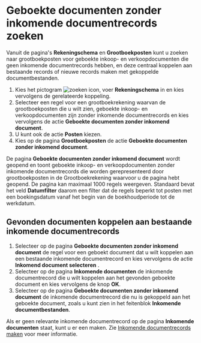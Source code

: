# Geboekte documenten zonder inkomende documentrecords zoeken

Vanuit de pagina's **Rekeningschema** en **Grootboekposten** kunt u zoeken naar grootboekposten voor geboekte inkoop- en verkoopdocumenten die geen inkomende documentrecords hebben, en deze centraal koppelen aan bestaande records of nieuwe records maken met gekoppelde documentbestanden.

1. Kies het pictogram ![zoeken icon](/assets/images/zoeken.png "zoeken icon"), voer **Rekeningschema** in en kies vervolgens de gerelateerde koppeling.
2. Selecteer een regel voor een grootboekrekening waarvan de grootboekposten die u wilt zien, geboekte inkoop- en verkoopdocumenten zijn zonder inkomende documentrecords en kies vervolgens de actie **Geboekte documenten zonder inkomend document**.
3. U kunt ook de actie **Posten** kiezen.
4. Kies op de pagina **Grootboekposten** de actie **Geboekte documenten zonder inkomend document**.

De pagina **Geboekte documenten zonder inkomend document** wordt geopend en toont geboekte inkoop- en verkoopdocumenten zonder inkomende documentrecords die worden gerepresenteerd door grootboekposten in de Grootboekrekening waarvoor u de pagina hebt geopend. De pagina kan maximaal 1000 regels weergeven. Standaard bevat het veld **Datumfilter** daarom een filter dat de regels beperkt tot posten met een boekingsdatum vanaf het begin van de boekhoudperiode tot de werkdatum.

## Gevonden documenten koppelen aan bestaande inkomende documentrecords

1. Selecteer op de pagina **Geboekte documenten zonder inkomend document** de regel voor een geboekt document dat u wilt koppelen aan een bestaande inkomende documentrecord en kies vervolgens de actie **Inkomend document selecteren** .
2. Selecteer op de pagina **Inkomende documenten** de inkomende documentrecord die u wilt koppelen aan het gevonden geboekte document en kies vervolgens de knop **OK**.
3. Selecteer op de pagina **Geboekte documenten zonder inkomend document** de inkomende documentrecord die nu is gekoppeld aan het geboekte document, zoals u kunt zien in het feitenblok **Inkomende documentbestanden**.

Als er geen relevante inkomende documentrecord op de pagina **Inkomende documenten** staat, kunt u er een maken. Zie [Inkomende documentrecords maken](../Inkomende-documentrecords-maken/) voor meer informatie.

